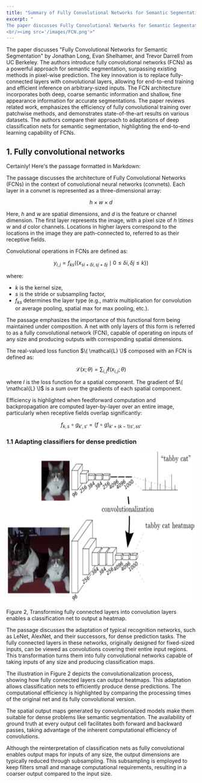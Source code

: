 ```yaml
---
title: "Summary of Fully Convolutional Networks for Semantic Segmentation"
excerpt: " 
The paper discusses Fully Convolutional Networks for Semantic Segmentation by Jonathan Long, Evan Shelhamer, and Trevor Darrell from UC Berkeley. The authors introduce fully convolutional networks (FCNs) as a powerful approach for semantic segmentation, surpassing existing methods in pixel-wise prediction. The key innovation is to replace fully-connected layers with convolutional layers, allowing for end-to-end training and efficient inference on arbitrary-sized inputs. The FCN architecture incorporates both deep, coarse semantic information and shallow, fine appearance information for accurate segmentations. The paper reviews related work, emphasizes the efficiency of fully convolutional training over patchwise methods, and demonstrates state-of-the-art results on various datasets. The authors compare their approach to adaptations of deep classification nets for semantic segmentation, highlighting the end-to-end learning capability of FCNs.
<br/><img src='/images/FCN.png'>"
---
```



The paper discusses "Fully Convolutional Networks for Semantic Segmentation" by Jonathan Long, Evan Shelhamer, and Trevor Darrell from UC Berkeley. The authors introduce fully convolutional networks (FCNs) as a powerful approach for semantic segmentation, surpassing existing methods in pixel-wise prediction. The key innovation is to replace fully-connected layers with convolutional layers, allowing for end-to-end training and efficient inference on arbitrary-sized inputs. The FCN architecture incorporates both deep, coarse semantic information and shallow, fine appearance information for accurate segmentations. The paper reviews related work, emphasizes the efficiency of fully convolutional training over patchwise methods, and demonstrates state-of-the-art results on various datasets. The authors compare their approach to adaptations of deep classification nets for semantic segmentation, highlighting the end-to-end learning capability of FCNs.

## 1. Fully convolutional networks
Certainly! Here's the passage formatted in Markdown:

The passage discusses the architecture of Fully Convolutional Networks (FCNs) in the context of convolutional neural networks (convnets). Each layer in a convnet is represented as a three-dimensional array:

$$  h \times w \times d  $$


Here, *h* and *w* are spatial dimensions, and *d* is the feature or channel dimension. The first layer represents the image, with a pixel size of *h \times w* and *d* color channels. Locations in higher layers correspond to the locations in the image they are path-connected to, referred to as their receptive fields.

Convolutional operations in FCNs are defined as:

$$ y_{i,j} = f_{ks} \left(\{x_{si+\delta i, sj+\delta j} \mid 0 \leq \delta i, \delta j \leq k\}\right) $$

where:
- *k* is the kernel size,
- *s* is the stride or subsampling factor,
- $f_{ks}$  determines the layer type (e.g., matrix multiplication for convolution or average pooling, spatial max for max pooling, etc.).

The passage emphasizes the importance of this functional form being maintained under composition. A net with only layers of this form is referred to as a fully convolutional network (FCN), capable of operating on inputs of any size and producing outputs with corresponding spatial dimensions.

The real-valued loss function $\( \mathcal{L} \)$ composed with an FCN is defined as:

$$ \mathcal{L}(x; \theta) = \sum_{i,j} \ell \left(x_{i,j}; \theta\right) $$



where *l* is the loss function for a spatial component. The gradient of $\( \mathcal{L} \)$ is a sum over the gradients of each spatial component.

Efficiency is highlighted when feedforward computation and backpropagation are computed layer-by-layer over an entire image, particularly when receptive fields overlap significantly:


$$ f_{k,s} \circ g_{k',s'} = (f \circ g)_{k'+(k-1)s', ss'} $$


### 1.1 Adapting classifiers for dense prediction

<img src="/images/FCN2.png" alt="alt text" height="400" />

Figure 2, Transforming fully connected layers into convolution layers enables a classification net to output a heatmap.

The passage discusses the adaptation of typical recognition networks, such as LeNet, AlexNet, and their successors, for dense prediction tasks. The fully connected layers in these networks, originally designed for fixed-sized inputs, can be viewed as convolutions covering their entire input regions. This transformation turns them into fully convolutional networks capable of taking inputs of any size and producing classification maps.

The illustration in Figure 2 depicts the convolutionalization process, showing how fully connected layers can output heatmaps. This adaptation allows classification nets to efficiently produce dense predictions. The computational efficiency is highlighted by comparing the processing times of the original net and its fully convolutional version.

The spatial output maps generated by convolutionalized models make them suitable for dense problems like semantic segmentation. The availability of ground truth at every output cell facilitates both forward and backward passes, taking advantage of the inherent computational efficiency of convolutions.

Although the reinterpretation of classification nets as fully convolutional enables output maps for inputs of any size, the output dimensions are typically reduced through subsampling. This subsampling is employed to keep filters small and manage computational requirements, resulting in a coarser output compared to the input size.

